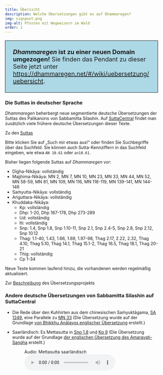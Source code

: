 ```yaml
---
title: Übersicht
description: Welche Übersetzungen gibt es auf Dhammaregen?
img: signpost.png
img-alt: Pfosten mit Wegweisern im Wald
order: 1
---
```


<p style="padding: 25px;
  border: thin solid black;
  background-color: lightblue;
  padding: 25px;
  font-size: 20px;"
><b><em>Dhammaregen</em> ist zu einer neuen Domain umgezogen!</b> Sie finden das Pendant zu dieser Seite jetzt unter <a href="https://dhammaregen.net/#/wiki/uebersetzung/uebersicht">https://dhammaregen.net/#/wiki/uebersetzung/uebersicht</a>.
</p>

### Die Suttas in deutscher Sprache

*Dhammaregen* beherbergt neue segmentierte deutsche Übersetzungen der Suttas des Palikanons von Sabbamitta Silashin. Auf [SuttaCentral](https://suttacentral.net) findet man zusätzlich viele frühere deutsche Übersetzungen dieser Texte.

Zu den [Suttas](/suttas)

Bitte klicken Sie auf „Such mir etwas aus!“ oder finden Sie Suchbegriffe über das Suchfeld. Sie können auch Sutta-Kennziffern in das Suchfeld eingeben, wie etwa `AN 10.61` oder `an10.61`.

Bisher liegen folgende Suttas auf *Dhammaregen* vor:
- Dīgha-Nikāya: vollständig
- Majjhima-Nikāya: MN 2, MN 7, MN 10, MN 23, MN 33, MN 44, MN 52, MN 58-59, MN 81, MN 109, MN 116, MN 118-119, MN 139-141, MN 144-146
- Saṁyutta-Nikāya: vollständig
- Aṅguttara-Nikāya: vollständig
- Khuddaka-Nikāya: 
  - Kp: vollständig 
  - Dhp: 1-20, Dhp 167-178, Dhp 273-289
  - Ud: vollständig
  - Iti: vollständig
  - Snp: 1.4, Snp 1.8, Snp 1.10-11, Snp 2.1, Snp 2.4-5, Snp 2.8, Snp 2.12, Snp 10.12
  - Thag: 1.1-40, 1.43, 1.66, 1.69, 1.97-98, Thag 2.17, 2.22, 2.32, Thag 4.10, Thag 5.10, Thag 14.1, Thag 15.1-2, Thag 16.5, Thag 18.1, Thag 20-21
  - Thig: vollständig
  - Cp 1-34

Neue Texte kommen laufend hinzu, die vorhandenen werden regelmäßig aktualisiert.

Zur [Beschreibung](/Übersetzung/Beschreibung) des Übersetzungsprojekts

### Andere deutsche Übersetzungen von Sabbamitta Silashin auf SuttaCentral
- Die Rede über den Kuhhirten aus dem chinesischen Saṁyuktāgama, [SA 1249](https://suttacentral.net/sa1249/de/sabbamitta), eine Parallele zu [MN 33](/suttas#mn33/de/sabbamitta:0.1) (Die Übersetzung wurde auf der Grundlage [von Bhikkhu Anālayos englischer Übersetzung](https://www.buddhismuskunde.uni-hamburg.de/pdf/5-personen/analayo/exemplary-qualities1.pdf) erstellt.)
- Saarländisch: Es Mettasutta in [Snp 1.8](https://suttacentral.net/snp1.8/sld/sabbamitta) und [Kp 9](https://suttacentral.net/kp9/sld/sabbamitta) (Die Übersetzung wurde auf der Grundlage [der englischen Übersetzung des Amaravati-Sangha](https://suttacentral.net/kp9/en/amaravati) erstellt.)  

  <figure>
      <figcaption>Audio: Mettasutta saarländisch</figcaption>
      <audio
          controls
          src="audio/mettasutta-sld.ogg">
              Ihr Browser untestützt das 
              <code>Audio</code>-Element nicht.
      </audio>
  </figure>


